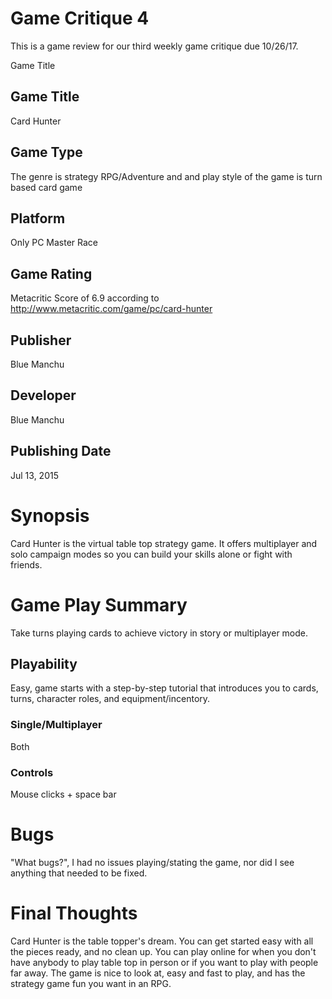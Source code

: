 # Game Critique 4
This is a game review for our third weekly game critique due 10/26/17.

Game Title

## Game Title
Card Hunter

## Game Type
The genre is strategy RPG/Adventure and and play style of the game is turn based 
card game

## Platform
Only PC Master Race

## Game Rating
Metacritic Score of 6.9 according to http://www.metacritic.com/game/pc/card-hunter

## Publisher
Blue Manchu

## Developer
Blue Manchu

## Publishing Date
Jul 13, 2015

# Synopsis
Card Hunter is the virtual table top strategy game. It offers multiplayer and solo 
campaign modes so you can build your skills alone or fight with friends.

# Game Play Summary
Take turns playing cards to achieve victory in story or multiplayer mode.

## Playability
Easy, game starts with a step-by-step tutorial that introduces you to cards, turns, 
character roles, and equipment/incentory.

### Single/Multiplayer
Both

### Controls
Mouse clicks + space bar

# Bugs
"What bugs?", I had no issues playing/stating the game, nor did I see anything that needed to be fixed.

# Final Thoughts
Card Hunter is the table topper's dream. You can get started easy with all the pieces ready, and no clean up. 
You can play online for when you don't have anybody to play table top in person or if you want to play with 
people far away. The game is nice to look at, easy and fast to play, and has the strategy game fun you want in an RPG.
